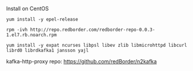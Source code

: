 Install on CentOS

```
yum install -y epel-release
```

```
rpm -ivh http://repo.redborder.com/redborder-repo-0.0.3-1.el7.rb.noarch.rpm
```

```
yum install -y expat ncurses libpsl libev zlib libmicrohttpd libcurl librd0 librdkafka1 jansson yajl
```


kafka-http-proxy repo: https://github.com/redBorder/n2kafka
